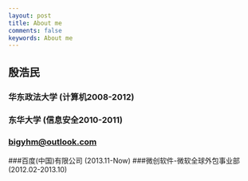 ```yaml
---
layout: post
title: About me
comments: false
keywords: About me
---
```


## 殷浩民
### 华东政法大学     (计算机2008-2012)
### 东华大学       (信息安全2010-2011)
### bigyhm@outlook.com

###百度(中国)有限公司          (2013.11-Now)
###微创软件-微软全球外包事业部 (2012.02-2013.10)
